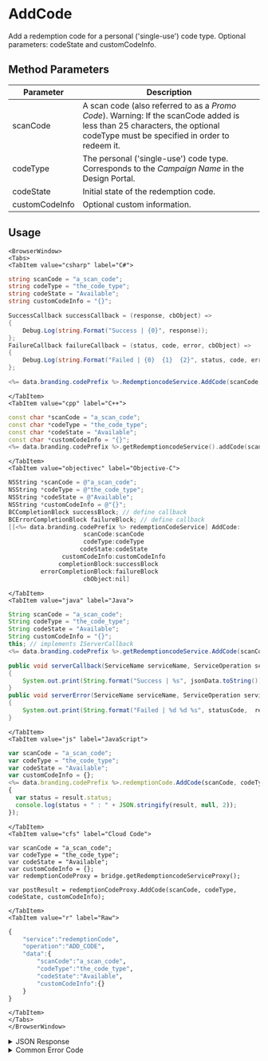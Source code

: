 # AddCode
Add a redemption code for a personal ('single-use') code type. Optional parameters: codeState and customCodeInfo.

<PartialServop service_name="redemptionCode" operation_name="ADD_CODE" />

## Method Parameters
Parameter | Description
--------- | -----------
scanCode | A scan code (also referred to as a _Promo Code_). Warning: If the scanCode added is less than 25 characters, the optional codeType must be specified in order to redeem it.
codeType | The personal ('single-use') code type. Corresponds to the _Campaign Name_ in the Design Portal.
codeState | Initial state of the redemption code.
customCodeInfo | Optional custom information.

## Usage

```mdx-code-block
<BrowserWindow>
<Tabs>
<TabItem value="csharp" label="C#">
```

```csharp
string scanCode = "a_scan_code";
string codeType = "the_code_type";
string codeState = "Available";
string customCodeInfo = "{}";

SuccessCallback successCallback = (response, cbObject) =>
{
    Debug.Log(string.Format("Success | {0}", response));
};
FailureCallback failureCallback = (status, code, error, cbObject) =>
{
    Debug.Log(string.Format("Failed | {0}  {1}  {2}", status, code, error));
};

<%= data.branding.codePrefix %>.RedemptioncodeService.AddCode(scanCode, codeType, codeState, customCodeInfo, successCallback, failureCallback);
```

```mdx-code-block
</TabItem>
<TabItem value="cpp" label="C++">
```

```cpp
const char *scanCode = "a_scan_code";
const char *codeType = "the_code_type";
const char *codeState = "Available";
const char *customCodeInfo = "{}";
<%= data.branding.codePrefix %>.getRedemptioncodeService().addCode(scanCode, codeType, codeState, customCodeInfo, this);
```

```mdx-code-block
</TabItem>
<TabItem value="objectivec" label="Objective-C">
```

```objectivec
NSString *scanCode = @"a_scan_code";
NSString *codeType = @"the_code_type";
NSString *codeState = @"Available";
NSString *customCodeInfo = @"{}";
BCCompletionBlock successBlock; // define callback
BCErrorCompletionBlock failureBlock; // define callback
[[<%= data.branding.codePrefix %> redemptionCodeService] AddCode:
                     scanCode:scanCode
                     codeType:codeType
                    codeState:codeState
               customCodeInfo:customCodeInfo
              completionBlock:successBlock
         errorCompletionBlock:failureBlock
                     cbObject:nil]
```

```mdx-code-block
</TabItem>
<TabItem value="java" label="Java">
```

```java
String scanCode = "a_scan_code";
String codeType = "the_code_type";
String codeState = "Available";
String customCodeInfo = "{}";
this; // implements IServerCallback
<%= data.branding.codePrefix %>.getRedemptioncodeService.AddCode(scanCode, codeType, codeState, customCodeInfo, this);

public void serverCallback(ServiceName serviceName, ServiceOperation serviceOperation, JSONObject jsonData)
{
    System.out.print(String.format("Success | %s", jsonData.toString()));
}
public void serverError(ServiceName serviceName, ServiceOperation serviceOperation, int statusCode, int reasonCode, String jsonError)
{
    System.out.print(String.format("Failed | %d %d %s", statusCode,  reasonCode, jsonError.toString()));
}

```

```mdx-code-block
</TabItem>
<TabItem value="js" label="JavaScript">
```

```javascript
var scanCode = "a_scan_code";
var codeType = "the_code_type";
var codeState = "Available";
var customCodeInfo = {};
<%= data.branding.codePrefix %>.redemptionCode.AddCode(scanCode, codeType, codeState, customCodeInfo, result =>
{
  var status = result.status;
  console.log(status + " : " + JSON.stringify(result, null, 2));
});
```

```mdx-code-block
</TabItem>
<TabItem value="cfs" label="Cloud Code">
```

```cfscript
var scanCode = "a_scan_code";
var codeType = "the_code_type";
var codeState = "Available";
var customCodeInfo = {};
var redemptionCodeProxy = bridge.getRedemptioncodeServiceProxy();

var postResult = redemptionCodeProxy.AddCode(scanCode, codeType, codeState, customCodeInfo);
```

```mdx-code-block
</TabItem>
<TabItem value="r" label="Raw">
```

```r
{
    "service":"redemptionCode",
    "operation":"ADD_CODE",
    "data":{
        "scanCode":"a_scan_code",
        "codeType":"the_code_type",
        "codeState":"Available",
        "customCodeInfo":{}
    }
}
```

```mdx-code-block
</TabItem>
</Tabs>
</BrowserWindow>
```
<details>
<summary>JSON Response</summary>

```json
{
  "data": {
    "gameId": "23782",
    "scanCode": "a-scan-code",
    "codeType": "ct",
    "redemptionCodeId": "7379b058-8669-4199-b4bb-712f1e77ea8e",
    "version": 1,
    "codeState": "Inactive",
    "customCodeInfo": {},
    "customRedemptionInfo": {},
    "redeemedByProfileId": null,
    "redeemedByProfileName": null,
    "invalidationReason": null,
    "createdAt": 1655483646387,
    "activatedAt": 1655483646387,
    "redeemedAt": null,
    "invalidatedAt": null,
    "updatedAt": 1655483646387
  },
  "status": 200
}
```
</details>

<details>
<summary>Common Error Code</summary>

### Status Codes
Code | Name | Description
---- | ---- | -----------
40399 | REDEMPTION_CODE_TYPE_NOT_FOUND | The specified code type was not found
40753 | REDEMPTION_CODE_TYPE_DISABLED | Invalid code. Redemption code type has been disabled

</details>

